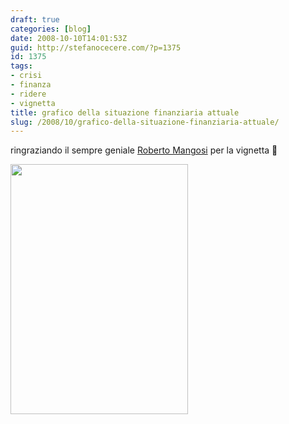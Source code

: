 ```yaml
---
draft: true
categories: [blog]
date: 2008-10-10T14:01:53Z
guid: http://stefanocecere.com/?p=1375
id: 1375
tags:
- crisi
- finanza
- ridere
- vignetta
title: grafico della situazione finanziaria attuale
slug: /2008/10/grafico-della-situazione-finanziaria-attuale/
---
```


ringraziando il sempre geniale [Roberto Mangosi](http://enteroclisma.blogspot.com/) per la vignetta 🙂

[<img class="aligncenter size-full wp-image-1376" title="grafico_wall_street" src="http://stefanocecere.com/wp-content/uploads/sites/3/2008/10/grafico_wall_street.jpg" alt="" width="284" height="400" srcset="http://stefanocecere.com/wp-content/uploads/sites/3/2008/10/grafico_wall_street.jpg 284w, http://stefanocecere.com/wp-content/uploads/sites/3/2008/10/grafico_wall_street-213x300.jpg 213w" sizes="(max-width: 284px) 100vw, 284px" />](http://stefanocecere.com/wp-content/uploads/sites/3/2008/10/grafico_wall_street.jpg)